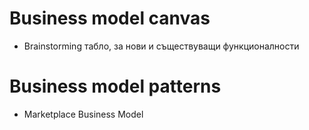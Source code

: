 # Business model canvas

- Brainstorming табло, за нови и съществуващи функционалности

# Business model patterns

- Marketplace Business Model